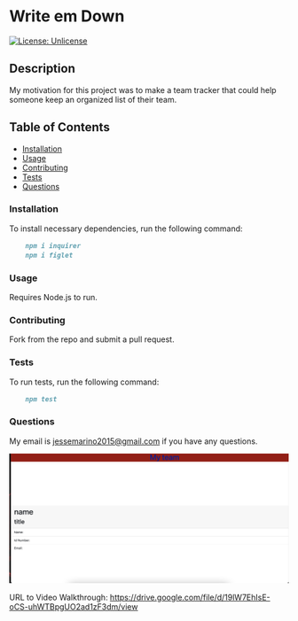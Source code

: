 # Write em Down

[![License: Unlicense](https://img.shields.io/badge/license-Unlicense-blue.svg)](http://unlicense.org/)

## Description
My motivation for this project was to make a team tracker that could help someone keep an organized list of their team. 

## Table of Contents 

- [Installation](#installation)
- [Usage](#usage)
- [Contributing](#contributing)
- [Tests](#tests)
- [Questions](#questions)

### Installation

To install necessary dependencies, run the following command:
```md
    npm i inquirer 
    npm i figlet
```
### Usage
Requires Node.js to run. 


### Contributing
Fork from the repo and submit a pull request. 

### Tests

To run tests, run the following command:

```md
    npm test
```

### Questions
My email is jessemarino2015@gmail.com if you have any questions.


![screenshot](./assets/images/Screen%20Shot%202022-04-25%20at%209.47.56%20PM.png)


URL to Video Walkthrough: https://drive.google.com/file/d/19lW7EhIsE-oCS-uhWTBpgUO2ad1zF3dm/view
